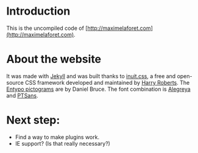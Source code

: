 # Introduction

This is the uncompiled code of [http://maximelaforet.com](http://maximelaforet.com).

# About the website

It was made with [Jekyll](https://github.com/mojombo/jekyll) and was built thanks to [inuit.css](http://inuitcss.com/), a free and open-source CSS framework developed and maintained by [Harry Roberts](http://twitter.com/csswizardry). The [Entypo pictograms](http://www.entypo.com/) are by Daniel Bruce. The font combination is [Alegreya](http://www.fontsquirrel.com/fonts/alegreya) and [PTSans](http://www.fontsquirrel.com/fonts/PT-Sans).

# Next step:

- Find a way to make plugins work.
- IE support? (Is that really necessary?)
